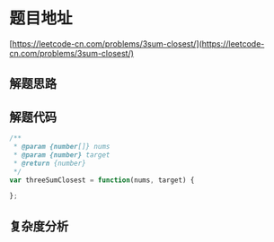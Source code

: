 # 题目地址

[https://leetcode-cn.com/problems/3sum-closest/](https://leetcode-cn.com/problems/3sum-closest/)

## 解题思路

## 解题代码

```js
/**
 * @param {number[]} nums
 * @param {number} target
 * @return {number}
 */
var threeSumClosest = function(nums, target) {

};
```

## 复杂度分析
